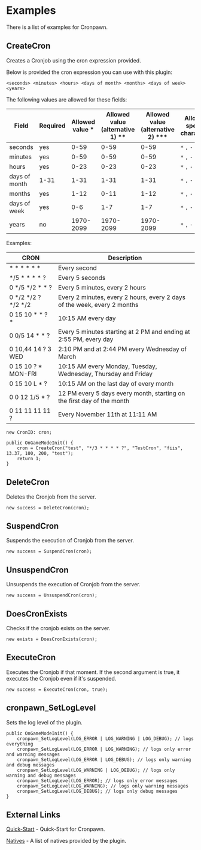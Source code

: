 # Examples

There is a list of examples for Cronpawn.

## CreateCron

Creates a Cronjob using the cron expression provided.

Below is provided the cron expression you can use with this plugin:

```
<seconds> <minutes> <hours> <days of month> <months> <days of week> <years>
```

The following values are allowed for these fields:

| Field | Required | Allowed value * | Allowed value (alternative 1) ** | Allowed value (alternative 2) *** | Allowed special characters |
| --- | --- | --- | --- | --- | --- |
| seconds | yes | 0-59 | 0-59 | 0-59 | `*` `,` `-` |
| minutes | yes | 0-59 | 0-59 | 0-59 | `*` `,` `-` |
| hours | yes | 0-23 | 0-23 | 0-23 | `*` `,` `-` |
| days of month | 1-31 | 1-31 | 1-31 | 1-31 | `*` `,` `-` `?` `L` `W` |
| months | yes | 1-12 | 0-11 | 1-12 | `*` `,` `-` |
| days of week | yes | 0-6 | 1-7 | 1-7 | `*` `,` `-` `?` `L` `#` |
| years | no | 1970-2099 | 1970-2099 | 1970-2099 | `*` `,` `-` |

Examples: 

| CRON | Description |
| --- | --- |
| * * * * * * | Every second |
| \*/5 * * * * ? | Every 5 seconds |
| 0 \*/5 \*/2 * * ? | Every 5 minutes, every 2 hours |
| 0 \*/2 \*/2 ? \*/2 */2 | Every 2 minutes, every 2 hours, every 2 days of the week, every 2 months |
| 0 15 10 * * ? * | 10:15 AM every day |
| 0 0/5 14 * * ? | Every 5 minutes starting at 2 PM and ending at 2:55 PM, every day |
| 0 10,44 14 ? 3 WED | 2:10 PM and at 2:44 PM every Wednesday of March |
| 0 15 10 ? * MON-FRI | 10:15 AM every Monday, Tuesday, Wednesday, Thursday and Friday |
| 0 15 10 L * ? | 10:15 AM on the last day of every month |
| 0 0 12 1/5 * ? | 12 PM every 5 days every month, starting on the first day of the month |
| 0 11 11 11 11 ? | Every November 11th at 11:11 AM |

```pawn
new CronID: cron;

public OnGameModeInit() {
	cron = CreateCron("test", "*/3 * * * * ?", "TestCron", "fiis", 13.37, 100, 200, "test");
	return 1;
}
```

## DeleteCron

Deletes the Cronjob from the server.

```pawn
new success = DeleteCron(cron);
```

## SuspendCron

Suspends the execution of Cronjob from the server.

```pawn
new success = SuspendCron(cron);
```

## UnsuspendCron

Unsuspends the execution of Cronjob from the server.

```pawn
new success = UnsuspendCron(cron);
```

## DoesCronExists

Checks if the cronjob exists on the server.

```pawn
new exists = DoesCronExists(cron);
```

## ExecuteCron

Executes the Cronjob if that moment. If the second argument is true, it executes the Cronjob even if it's suspended.

```pawn
new success = ExecuteCron(cron, true);
```

## cronpawn_SetLogLevel

Sets the log level of the plugin.

```pawn
public OnGameModeInit() {
	cronpawn_SetLogLevel(LOG_ERROR | LOG_WARNING | LOG_DEBUG); // logs everything
	cronpawn_SetLogLevel(LOG_ERROR | LOG_WARNING); // logs only error and warning messages
	cronpawn_SetLogLevel(LOG_ERROR | LOG_DEBUG); // logs only warning and debug messages
	cronpawn_SetLogLevel(LOG_WARNING | LOG_DEBUG); // logs only warning and debug messages
	cronpawn_SetLogLevel(LOG_ERROR); // logs only error messages
	cronpawn_SetLogLevel(LOG_WARNING); // logs only warning messages
	cronpawn_SetLogLevel(LOG_DEBUG); // logs only debug messages
}
```

## External Links

[Quick-Start](https://github.com/skuzzis/cronpawn/blob/master/pages/quick_start.md) - Quick-Start for Cronpawn.

[Natives](https://github.com/skuzzis/cronpawn/blob/master/pages/natives.md) - A list of natives provided by the plugin.